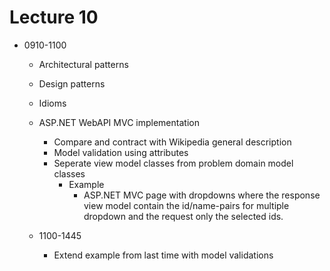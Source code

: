 # Lecture 10

- 0910-1100
  - Architectural patterns
  - Design patterns
  - Idioms

  - ASP.NET WebAPI MVC implementation
    - Compare and contract with Wikipedia general description
	- Model validation using attributes
	- Seperate view model classes from problem domain model classes
	  - Example
	    - ASP.NET MVC page with dropdowns where the response view 
		  model contain the id/name-pairs for multiple dropdown 
		  and the request only the selected ids.

  - 1100-1445
    - Extend example from last time with model validations 



